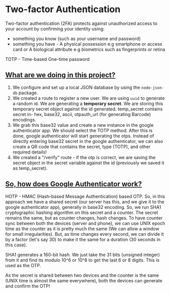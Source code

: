 # Two-factor Authentication

Two-factor authentication (2FA) protects against unauthorized access to your account by confirming your identity using:

- something you know (such as your username and password)
- something you have - A physical possession e.g smartphone or access card or A biological attribute e.g biometrics such as fingerprints or retina

TOTP - Time-based One-time password

## [What are we doing in this project?](https://blog.logrocket.com/implementing-two-factor-authentication-using-speakeasy/)

1. We configure and set up a local JSON database by using the `node-json-db` package.
2. We created a route to register a new user. We are using `uuid` to generate a random id. We are generating a **temporary secret**. We are storing this temporary secret object against the id generated. temp_secret contains secret in- hex, base32, ascii, otpauth_url (for generating Barcode) encodings.
3. We grab this base32 value and create a new instance in the google authenticator app. We should select the TOTP method. After this is done, google authenticator will start generating the otps. Instead of directly entering base32 secret in the google authenticator, we can also create a QR code that contains the secret, type (TOTP), and other required details!
4. We created a "/verify" route - if the otp is correct, we are saving the secret object in the secret variable against the id (previously we saved it as temp_secret).

## [So, how does Google Authenticator work?](https://www.youtube.com/watch?v=XYVrnZK5MAU)

HOTP - HMAC (Hash-based Message Authentication) based OTP.
So, in this approach we have a shared secret (our server has this, and we give it to the google authenticator app), generally in base32 encoding. So, we run SHA1 cryptographic hashing algorithm on this secret and a counter. The secret remains the same, but as counter changes, hash changes.
To have counter sync between both the devices (server and phone), we can use UNIX epoch time as the counter as it is pretty much the same (We can allow a window for small irregularities). But, as time changes every second, we can divide it by a factor (let's say 30) to make it the same for a duration (30 seconds in this case).

SHA1 generates a 160-bit hash. We just take the 31 bits (unsigned integer) from it and find its modulo 10^6 or 10^8 to get the last 6 or 8 digits. This is used as the OTP.

As the secret is shared between two devices and the counter is the same (UNIX time is almost the same everywhere), both the devices can generate and confirm the OTP!
